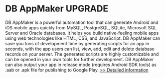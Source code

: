 # DB AppMaker UPGRADE
DB AppMaker is a powerful automation tool that can generate Android and iOS mobile apps quickly from MySQL, PostgreSQL, SQLite, Microsoft SQL Server and Oracle databases. It helps you build native-feeling mobile apps using web technologies like HTML, CSS, and JavaScript. DB AppMaker can save you tons of development time by generating scripts for an app in seconds, with the app users can list, view, add, edit and delete database records on your server. The generated scripts are highly customizable and can be opened in your own tools for further development. DB AppMaker can also output your app in release mode (requires Android SDK tools) as .aab or .apk file for publishing to Google Play.
[>> Detailed information](https://secure.shareit.com/shareit/product.html?productid=300767476&affiliateid=200057808)